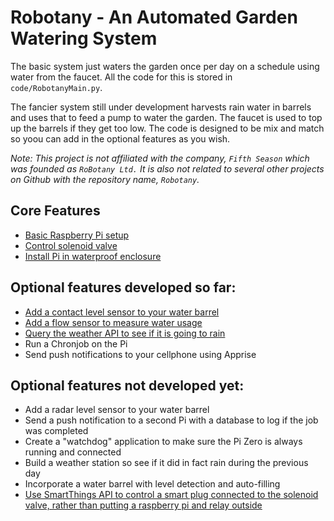 # Robotany - An Automated Garden Watering System

The basic system just waters the garden once per day on a schedule using water from the faucet. All the code for this is stored in `code/RobotanyMain.py`.

The fancier system still under development harvests rain water in barrels and uses that to feed a pump to water the garden. The faucet is used to top up the barrels if they get too low. The code is designed to be mix and match so yoou can add in the optional features as you wish.

*Note: This project is not affiliated with the company, `Fifth Season` which was founded as `RoBotany Ltd.` It is also not related to several other projects on Github with the repository name, `Robotany`.*

## Core Features

* [Basic Raspberry Pi setup](BasicPiSetup.md)
* [Control solenoid valve](SolenoidValve.md)
* [Install Pi in waterproof enclosure](ProjectEnclosure.md)

## Optional features developed so far:

* [Add a contact level sensor to your water barrel](BarrelLevel.md)
* [Add a flow sensor to measure water usage](FlowSensor.md)
* [Query the weather API to see if it is going to rain](weatherAPI.md)
* Run a Chronjob on the Pi
* Send push notifications to your cellphone using Apprise

## Optional features not developed yet:

* Add a radar level sensor to your water barrel
* Send a push notification to a second Pi with a database to log if the job was completed
* Create a "watchdog" application to make sure the Pi Zero is always running and connected
* Build a weather station so see if it did in fact rain during the previous day
* Incorporate a water barrel with level detection and auto-filling
* [Use SmartThings API to control a smart plug connected to the solenoid valve, rather than putting a raspberry pi and relay outside](SmartThings.md)

